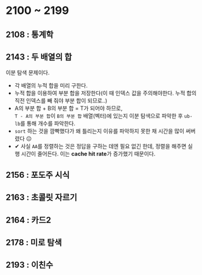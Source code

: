 # 2100 ~ 2199


## 2108 : 통계학

## 2143 : 두 배열의 합
이분 탐색 문제이다.  
* 각 배열의 누적 합을 미리 구한다.
* 누적 합을 이용하여 부분 합을 저장한다(이 때 인덱스 값을 주의해야한다. 누적 합의 직전 인덱스를 빼 줘야 부분 합이 되므로..)
* A의 부분 합 + B의 부분 합 = T가 되어야 하므로,  
`T - A의 부분 합`이 `B의 부분 합` 배열(벡터)에 있는지 이분 탐색으로 파악한 후 `ub-lb`를 통해 개수를 파악한다.
* `sort` 하는 것을 깜빡했다가 왜 틀리는지 이유를 파악하지 못한 채 시간을 많이 써버렸다 😐
* ✔ 사실 `AA`를 정렬하는 것은 정답을 구하는 데엔 필요 없긴 한데, 정렬을 해주면 실행 시간이 줄어든다. 이는 **cache hit rate**가 증가했기 때문이다.

## 2156 : 포도주 시식

## 2163 : 초콜릿 자르기

## 2164 : 카드2

## 2178 : 미로 탐색

## 2193 : 이친수
